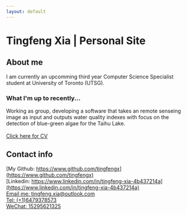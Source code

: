 ```yaml
---
layout: default
---
```


# Tingfeng Xia | Personal Site 

## About me
I am currently an upcomming third year Computer Science Specialist student at University of Toronto (UTSG). 
### What I'm up to recently...
Working as group, developing a software that takes an remote senseing image as input and outputs water quality indexes with focus on the detection of blue-green algae for the Taihu Lake.  
<br/>
[Click here for CV](/assets/CV.md)

## Contact info
[My Github: https://www.github.com/tingfengx](https://www.github.com/tingfengx)  
[Linkedin: https://www.linkedin.com/in/tingfeng-xia-4b437214a](https://www.linkedin.com/in/tingfeng-xia-4b437214a)  
[Email me: tingfeng.xia@outlook.com](mailto:tingfeng.xia@outlook.com)  
[Tel: (+1)6479378573](tel:(+1)6479378573)  
[WeChat: 15295621325](tel:(+86)15295621325)
